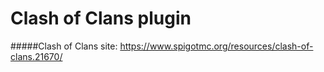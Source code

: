 # Clash of Clans plugin
#####Clash of Clans site: https://www.spigotmc.org/resources/clash-of-clans.21670/
